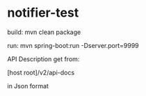# notifier-test

build: mvn clean package

run: mvn spring-boot:run -Dserver.port=9999

API Description get from:

[host root]/v2/api-docs
  
  in Json format


